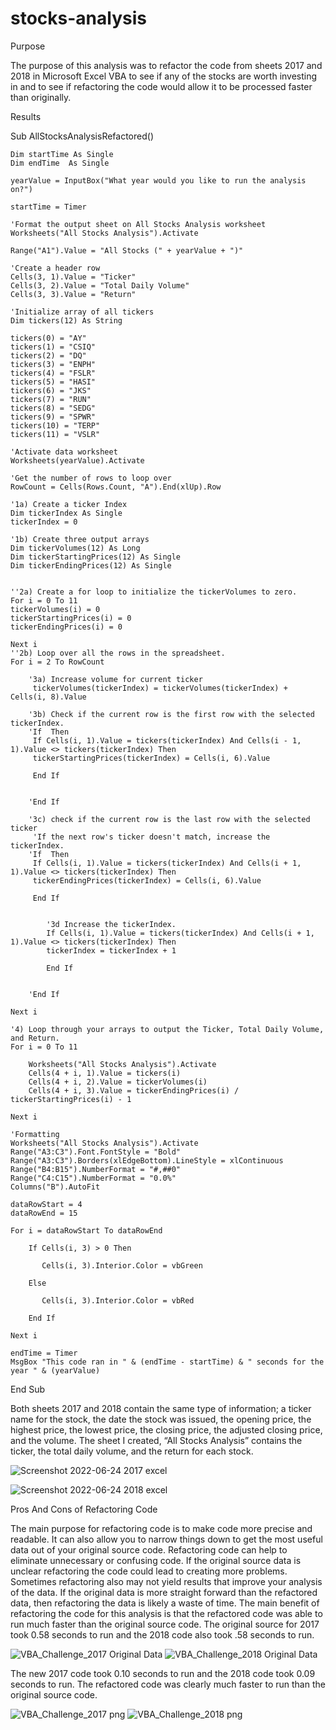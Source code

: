 # stocks-analysis
Purpose

The purpose of this analysis was to refactor the code from sheets 2017 and 2018 in Microsoft Excel VBA to see if any of the stocks are worth investing in and to see if refactoring the code would allow it to be processed faster than originally.

Results

Sub AllStocksAnalysisRefactored()
    
    Dim startTime As Single
    Dim endTime  As Single

    yearValue = InputBox("What year would you like to run the analysis on?")

    startTime = Timer
    
    'Format the output sheet on All Stocks Analysis worksheet
    Worksheets("All Stocks Analysis").Activate
    
    Range("A1").Value = "All Stocks (" + yearValue + ")"
    
    'Create a header row
    Cells(3, 1).Value = "Ticker"
    Cells(3, 2).Value = "Total Daily Volume"
    Cells(3, 3).Value = "Return"

    'Initialize array of all tickers
    Dim tickers(12) As String
    
    tickers(0) = "AY"
    tickers(1) = "CSIQ"
    tickers(2) = "DQ"
    tickers(3) = "ENPH"
    tickers(4) = "FSLR"
    tickers(5) = "HASI"
    tickers(6) = "JKS"
    tickers(7) = "RUN"
    tickers(8) = "SEDG"
    tickers(9) = "SPWR"
    tickers(10) = "TERP"
    tickers(11) = "VSLR"
    
    'Activate data worksheet
    Worksheets(yearValue).Activate
    
    'Get the number of rows to loop over
    RowCount = Cells(Rows.Count, "A").End(xlUp).Row
    
    '1a) Create a ticker Index
    Dim tickerIndex As Single
    tickerIndex = 0

    '1b) Create three output arrays
    Dim tickerVolumes(12) As Long
    Dim tickerStartingPrices(12) As Single
    Dim tickerEndingPrices(12) As Single
    
    
    ''2a) Create a for loop to initialize the tickerVolumes to zero.
    For i = 0 To 11
    tickerVolumes(i) = 0
    tickerStartingPrices(i) = 0
    tickerEndingPrices(i) = 0
    
    Next i
    ''2b) Loop over all the rows in the spreadsheet.
    For i = 2 To RowCount
    
        '3a) Increase volume for current ticker
         tickerVolumes(tickerIndex) = tickerVolumes(tickerIndex) + Cells(i, 8).Value
        
        '3b) Check if the current row is the first row with the selected tickerIndex.
        'If  Then
         If Cells(i, 1).Value = tickers(tickerIndex) And Cells(i - 1, 1).Value <> tickers(tickerIndex) Then
         tickerStartingPrices(tickerIndex) = Cells(i, 6).Value
         
         End If
            
            
        'End If
        
        '3c) check if the current row is the last row with the selected ticker
         'If the next row's ticker doesn't match, increase the tickerIndex.
        'If  Then
         If Cells(i, 1).Value = tickers(tickerIndex) And Cells(i + 1, 1).Value <> tickers(tickerIndex) Then
         tickerEndingPrices(tickerIndex) = Cells(i, 6).Value
     
         End If
            

            '3d Increase the tickerIndex.
            If Cells(i, 1).Value = tickers(tickerIndex) And Cells(i + 1, 1).Value <> tickers(tickerIndex) Then
            tickerIndex = tickerIndex + 1
            
            End If

            
        'End If
    
    Next i
    
    '4) Loop through your arrays to output the Ticker, Total Daily Volume, and Return.
    For i = 0 To 11
        
        Worksheets("All Stocks Analysis").Activate
        Cells(4 + i, 1).Value = tickers(i)
        Cells(4 + i, 2).Value = tickerVolumes(i)
        Cells(4 + i, 3).Value = tickerEndingPrices(i) / tickerStartingPrices(i) - 1
        
    Next i
    
    'Formatting
    Worksheets("All Stocks Analysis").Activate
    Range("A3:C3").Font.FontStyle = "Bold"
    Range("A3:C3").Borders(xlEdgeBottom).LineStyle = xlContinuous
    Range("B4:B15").NumberFormat = "#,##0"
    Range("C4:C15").NumberFormat = "0.0%"
    Columns("B").AutoFit

    dataRowStart = 4
    dataRowEnd = 15

    For i = dataRowStart To dataRowEnd
        
        If Cells(i, 3) > 0 Then
            
           Cells(i, 3).Interior.Color = vbGreen
            
        Else
        
           Cells(i, 3).Interior.Color = vbRed
            
        End If
        
    Next i
 
    endTime = Timer
    MsgBox "This code ran in " & (endTime - startTime) & " seconds for the year " & (yearValue)

End Sub


Both sheets 2017 and 2018 contain the same type of information; a ticker name for the stock, the date the stock was issued, the opening price, the highest price, the lowest price, the closing price, the adjusted closing price, and the volume. The sheet I created, “All Stocks Analysis” contains the ticker, the total daily volume, and the return for each stock.

![Screenshot 2022-06-24 2017 excel](https://user-images.githubusercontent.com/105949411/175752644-a7904094-aad9-4aa7-b873-471549c26a83.png)

![Screenshot 2022-06-24 2018 excel](https://user-images.githubusercontent.com/105949411/175752650-29ff7203-eb82-40c2-8925-d4a50ca76d72.png)

Pros And Cons of Refactoring Code

The main purpose for refactoring code is to make code more precise and readable. It can also allow you to narrow things down to get the most useful data out of your original source code. Refactoring code can help to eliminate unnecessary or confusing code. If the original source data is unclear refactoring the code could lead to creating more problems. Sometimes refactoring also may not yield results that improve your analysis of the data. If the original data is more straight forward than the refactored data, then refactoring the data is likely a waste of time.
The main benefit of refactoring the code for this analysis is that the refactored code was able to run much faster than the original source code. The original source for 2017 took 0.58 seconds to run and the 2018 code also took .58 seconds to run. 

![VBA_Challenge_2017 Original Data](https://user-images.githubusercontent.com/105949411/175752662-e7bb81c9-f22e-4368-b8b3-e9ea399bfdf3.png)
![VBA_Challenge_2018 Original Data](https://user-images.githubusercontent.com/105949411/175752664-0759dcb0-119e-4046-b1a5-6b271fc064f9.png)

The new 2017 code took 0.10 seconds to run and the 2018 code took 0.09 seconds to run. The refactored code was clearly much faster to run than the original source code.

![VBA_Challenge_2017 png](https://user-images.githubusercontent.com/105949411/175752674-561cd582-cf21-4a71-b049-b794b7b6bc3c.png)
![VBA_Challenge_2018 png](https://user-images.githubusercontent.com/105949411/175752675-3d68da98-11b9-4c35-983b-ec73b095e39e.png)
